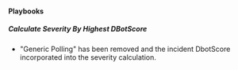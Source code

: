 
#### Playbooks

##### Calculate Severity By Highest DBotScore

- "Generic Polling" has been removed and the incident DbotScore incorporated into the severity calculation.